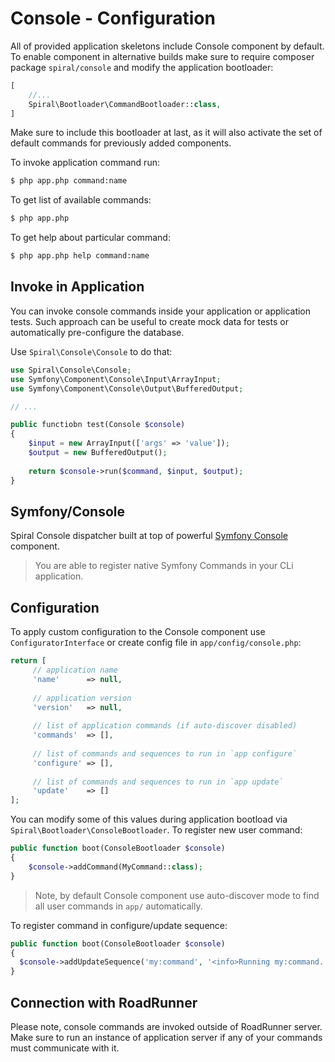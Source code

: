 # Console - Configuration
All of provided application skeletons include Console component by default. To enable component in alternative builds make
sure to require composer package `spiral/console` and modify the application bootloader:

```php
[
    //...
    Spiral\Bootloader\CommandBootloader::class,
]
```

Make sure to include this bootloader at last, as it will also activate the set of default commands for previously added 
components.

To invoke application command run:

```bash
$ php app.php command:name
```

To get list of available commands:

```bash
$ php app.php
```

To get help about particular command:

```bash
$ php app.php help command:name
```

## Invoke in Application
You can invoke console commands inside your application or application tests. Such approach can be useful to create 
mock data for tests or automatically pre-configure the database.

Use `Spiral\Console\Console` to do that:
```php
use Spiral\Console\Console;
use Symfony\Component\Console\Input\ArrayInput;
use Symfony\Component\Console\Output\BufferedOutput;

// ...

public functiobn test(Console $console)
{
    $input = new ArrayInput(['args' => 'value']);
    $output = new BufferedOutput();
    
    return $console->run($command, $input, $output);
}
```

## Symfony/Console
Spiral Console dispatcher built at top of powerful [Symfony Console](http://symfony.com/doc/current/components/console/introduction.html) 
component.

> You are able to register native Symfony Commands in your CLi application.

## Configuration
To apply custom configuration to the Console component use `ConfiguratorInterface` or create config file in `app/config/console.php`:

```php
return [
     // application name
     'name'      => null,
     
     // application version
     'version'   => null,
     
     // list of application commands (if auto-discover disabled)
     'commands'  => [],
     
     // list of commands and sequences to run in `app configure`
     'configure' => [],
     
     // list of commands and sequences to run in `app update`
     'update'    => []
];
```

You can modify some of this values during application bootload via `Spiral\Bootloader\ConsoleBootloader`. To register new 
user command:

```php
public function boot(ConsoleBootloader $console)
{
    $console->addCommand(MyCommand::class);
}
```

> Note, by default Console component use auto-discover mode to find all user commands in `app/` automatically.

To register command in configure/update sequence:

```php
public function boot(ConsoleBootloader $console)
{
  $console->addUpdateSequence('my:command', '<info>Running my:command...</info>');
}
```

## Connection with RoadRunner
Please note, console commands are invoked outside of RoadRunner server. Make sure to run an instance of application server
if any of your commands must communicate with it.